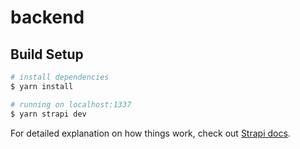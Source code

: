 # backend

## Build Setup

```bash
# install dependencies
$ yarn install

# running on localhost:1337
$ yarn strapi dev
```

For detailed explanation on how things work, check out [Strapi docs](https://strapi.io/).
